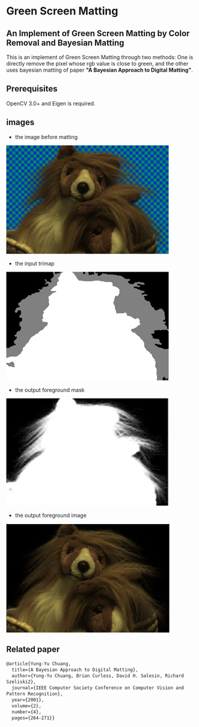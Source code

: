 # Green Screen Matting

## An Implement of Green Screen Matting by Color Removal and Bayesian Matting

This is an implement of Green Screen Matting through two methods: One is directly remove the pixel whose rgb value is close to green, and the other uses bayesian matting of paper **"A Bayesian Approach to Digital Matting"**.

## Prerequisites

OpenCV 3.0+ and Eigen is required.

## images

* the image before matting

![](./test_images/teddy.jpg)

* the input trimap

![](test_images/trimapT.png)

* the output foreground mask

![](test_images/Selection_025.png)

* the output foreground image

![](test_images/Selection_026.png)

## Related paper

```
@article{Yung-Yu Chuang,
  title={A Bayesian Approach to Digital Matting},
  author={Yung-Yu Chuang, Brian Curless, David H. Salesin, Richard Szeliski2},
  journal={IEEE Computer Society Conference on Computer Vision and Pattern Recognition}, 
  year={2001},
  volume={2}, 
  number={4}, 
  pages={264-271}}
```